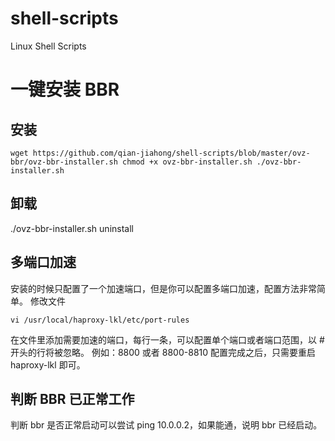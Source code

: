 # shell-scripts
Linux Shell Scripts

# 一键安装 BBR

## 安装
`
wget https://github.com/qian-jiahong/shell-scripts/blob/master/ovz-bbr/ovz-bbr-installer.sh
chmod +x ovz-bbr-installer.sh
./ovz-bbr-installer.sh
`

## 卸载
./ovz-bbr-installer.sh uninstall

## 多端口加速
安装的时候只配置了一个加速端口，但是你可以配置多端口加速，配置方法非常简单。 修改文件

    vi /usr/local/haproxy-lkl/etc/port-rules

在文件里添加需要加速的端口，每行一条，可以配置单个端口或者端口范围，以 # 开头的行将被忽略。 例如：8800 或者 8800-8810 配置完成之后，只需要重启 haproxy-lkl 即可。

## 判断 BBR 已正常工作

判断 bbr 是否正常启动可以尝试 ping 10.0.0.2，如果能通，说明 bbr 已经启动。
